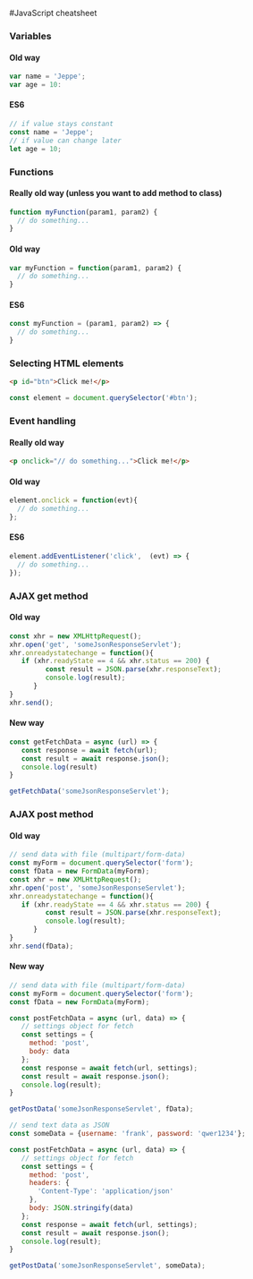 #JavaScript cheatsheet

### Variables
#### Old way
```javascript
var name = 'Jeppe';
var age = 10:
```

#### ES6
```javascript
// if value stays constant
const name = 'Jeppe';
// if value can change later
let age = 10;
```

### Functions
#### Really old way (unless you want to add method to class)
```javascript
function myFunction(param1, param2) {
  // do something... 
}
```
#### Old way
```javascript
var myFunction = function(param1, param2) {
  // do something...
}
```
#### ES6
```javascript
const myFunction = (param1, param2) => {
  // do something...
}
```

### Selecting HTML elements
```html
<p id="btn">Click me!</p>
```
```javascript
const element = document.querySelector('#btn');
```

### Event handling
#### Really old way
```html
<p onclick="// do something...">Click me!</p>
```
#### Old way
```javascript
element.onclick = function(evt){
  // do something...
};
```
#### ES6
```javascript
element.addEventListener('click',  (evt) => {
  // do something...
});
```

### AJAX get method
#### Old way
```javascript
const xhr = new XMLHttpRequest();
xhr.open('get', 'someJsonResponseServlet');
xhr.onreadystatechange = function(){
   if (xhr.readyState == 4 && xhr.status == 200) {
         const result = JSON.parse(xhr.responseText);
         console.log(result);
      }
}
xhr.send();
```
#### New way
```javascript
const getFetchData = async (url) => {
   const response = await fetch(url);
   const result = await response.json();
   console.log(result)
}

getFetchData('someJsonResponseServlet');
```

### AJAX post method
#### Old way
```javascript
// send data with file (multipart/form-data)
const myForm = document.querySelector('form');
const fData = new FormData(myForm);
const xhr = new XMLHttpRequest();
xhr.open('post', 'someJsonResponseServlet');
xhr.onreadystatechange = function(){
   if (xhr.readyState == 4 && xhr.status == 200) {
         const result = JSON.parse(xhr.responseText);
         console.log(result);
      }
}
xhr.send(fData);
```
#### New way
```javascript
// send data with file (multipart/form-data)
const myForm = document.querySelector('form');
const fData = new FormData(myForm);

const postFetchData = async (url, data) => {
   // settings object for fetch 
   const settings = {
     method: 'post',
     body: data
   };
   const response = await fetch(url, settings);
   const result = await response.json();
   console.log(result);
}

getPostData('someJsonResponseServlet', fData);

// send text data as JSON
const someData = {username: 'frank', password: 'qwer1234'};

const postFetchData = async (url, data) => {
   // settings object for fetch 
   const settings = {
     method: 'post',
     headers: {
       'Content-Type': 'application/json'
     },
     body: JSON.stringify(data)
   };
   const response = await fetch(url, settings);
   const result = await response.json();
   console.log(result);
}

getPostData('someJsonResponseServlet', someData);
```

